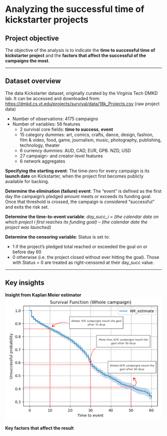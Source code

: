 # Analyzing the successful time of kickstarter projects

## Project objective

The objective of the analysis is to indicate the **time to successful time of kickstarter project** and the **factors that affect the successful of the campaigns the most**.

---

## Dataset overview

The data Kickstarter dataset, originally curated by the Virginia Tech DMKD lab. It can be accessed and downloaded from: https://dmkd.cs.vt.edu/projects/survival/data/18k_Projects.csv (raw project data)

- Number of observations: 4175 campaigns
- Number of variables: 56 features
  - 2 survival core fields: **time to success**, **event**
  - 15 category dummies: art, comics, crafts, dance, design, fashion, film & video, food, game, journalism, music, photography, publishing, technology, theater
  - 6 currency dummies: AUD, CAD, EUR, GPB. NZD, USD
  - 27 campaign- and creator-level features
  - 6 network aggregates
 
**Specifying the starting event**: The time‐zero for every campaign is its **launch date** on Kickstarter, when the project first becomes publicly available for backing.

**Determine the elimination (failure) event**: The “event” is defined as the first day the campaign’s pledged amount meets or exceeds its funding goal. Once that threshold is crossed, the campaign is considered “successful” and exits the risk set.

**Determine the time-to-event variable**: 
*day_succ_i = (the calendar date on which project i first reaches its funding goal) – (the calendar date the project was launched)*

**Determine the censoring variable**: 
Status is set to:
- 1 if the project’s pledged total reached or exceeded the goal on or before day 60
- 0 otherwise (i.e. the project closed without ever hitting the goal). Those with Status = 0 are treated as right-censored at their day_succ value.

---

## Key insights
**Insight from Kaplan Meier estimator**
![](graphs/kp_estimator.png)

**Key factors that affect the result**
